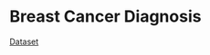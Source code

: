 # Breast Cancer Diagnosis
[Dataset](https://archive.ics.uci.edu/dataset/15/breast+cancer+wisconsin+original)
